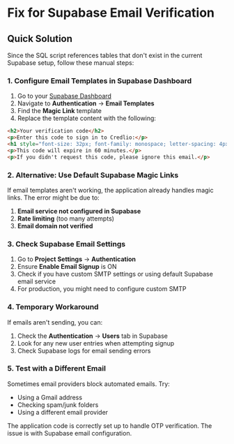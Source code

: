 # Fix for Supabase Email Verification

## Quick Solution

Since the SQL script references tables that don't exist in the current Supabase setup, follow these manual steps:

### 1. Configure Email Templates in Supabase Dashboard

1. Go to your [Supabase Dashboard](https://aysewmjjenwpqvzsueqd.supabase.co)
2. Navigate to **Authentication** → **Email Templates**
3. Find the **Magic Link** template
4. Replace the template content with the following:

```html
<h2>Your verification code</h2>
<p>Enter this code to sign in to Credlio:</p>
<h1 style="font-size: 32px; font-family: monospace; letter-spacing: 4px; text-align: center; background: #f3f4f6; padding: 20px; border-radius: 8px;">{{ .Token }}</h1>
<p>This code will expire in 60 minutes.</p>
<p>If you didn't request this code, please ignore this email.</p>
```

### 2. Alternative: Use Default Supabase Magic Links

If email templates aren't working, the application already handles magic links. The error might be due to:

1. **Email service not configured in Supabase**
2. **Rate limiting** (too many attempts)
3. **Email domain not verified**

### 3. Check Supabase Email Settings

1. Go to **Project Settings** → **Authentication**
2. Ensure **Enable Email Signup** is ON
3. Check if you have custom SMTP settings or using default Supabase email service
4. For production, you might need to configure custom SMTP

### 4. Temporary Workaround

If emails aren't sending, you can:
1. Check the **Authentication** → **Users** tab in Supabase
2. Look for any new user entries when attempting signup
3. Check Supabase logs for email sending errors

### 5. Test with a Different Email

Sometimes email providers block automated emails. Try:
- Using a Gmail address
- Checking spam/junk folders
- Using a different email provider

The application code is correctly set up to handle OTP verification. The issue is with Supabase email configuration.